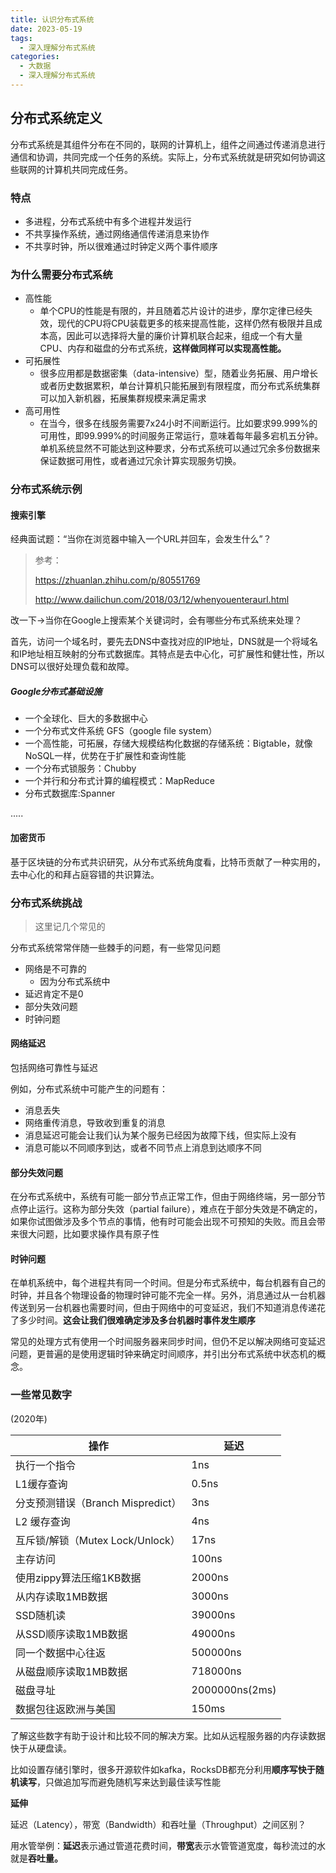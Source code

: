 ```yaml
---
title: 认识分布式系统
date: 2023-05-19
tags: 
  - 深入理解分布式系统 
categories: 
  - 大数据
  - 深入理解分布式系统
---
```


## 分布式系统定义

分布式系统是其组件分布在不同的，联网的计算机上，组件之间通过传递消息进行通信和协调，共同完成一个任务的系统。实际上，分布式系统就是研究如何协调这些联网的计算机共同完成任务。

### 特点

- 多进程，分布式系统中有多个进程并发运行
- 不共享操作系统，通过网络通信传递消息来协作
- 不共享时钟，所以很难通过时钟定义两个事件顺序

### 为什么需要分布式系统

- 高性能
  - 单个CPU的性能是有限的，并且随着芯片设计的进步，摩尔定律已经失效，现代的CPU将CPU装载更多的核来提高性能，这样仍然有极限并且成本高，因此可以选择将大量的廉价计算机联合起来，组成一个有大量CPU、内存和磁盘的分布式系统，**这样做同样可以实现高性能。**
- 可拓展性
  - 很多应用都是数据密集（data-intensive）型，随着业务拓展、用户增长或者历史数据累积，单台计算机只能拓展到有限程度，而分布式系统集群可以加入新机器，拓展集群规模来满足需求
- 高可用性
  - 在当今，很多在线服务需要7x24小时不间断运行。比如要求99.999%的可用性，即99.999%的时间服务正常运行，意味着每年最多宕机五分钟。单机系统显然不可能达到这种要求，分布式系统可以通过冗余多份数据来保证数据可用性，或者通过冗余计算实现服务切换。

### 分布式系统示例

#### 搜索引擎

经典面试题：“当你在浏览器中输入一个URL并回车，会发生什么”？

> 参考：
>
>  https://zhuanlan.zhihu.com/p/80551769
>
> http://www.dailichun.com/2018/03/12/whenyouenteraurl.html

改一下->当你在Google上搜索某个关键词时，会有哪些分布式系统来处理？

首先，访问一个域名时，要先去DNS中查找对应的IP地址，DNS就是一个将域名和IP地址相互映射的分布式数据库。其特点是去中心化，可扩展性和健壮性，所以DNS可以很好处理负载和故障。

##### Google分布式基础设施

- 一个全球化、巨大的多数据中心
- 一个分布式文件系统 GFS（google file system）
- 一个高性能，可拓展，存储大规模结构化数据的存储系统：Bigtable，就像NoSQL一样，优势在于扩展性和查询性能
- 一个分布式锁服务：Chubby
- 一个并行和分布式计算的编程模式：MapReduce
- 分布式数据库:Spanner

.....

#### 加密货币

基于区块链的分布式共识研究，从分布式系统角度看，比特币贡献了一种实用的，去中心化的和拜占庭容错的共识算法。

### 分布式系统挑战

> 这里记几个常见的

分布式系统常常伴随一些棘手的问题，有一些常见问题

- 网络是不可靠的
  - 因为分布式系统中
- 延迟肯定不是0
- 部分失效问题
- 时钟问题

#### 网络延迟

包括网络可靠性与延迟

例如，分布式系统中可能产生的问题有：

- 消息丢失
- 网络重传消息，导致收到重复的消息
- 消息延迟可能会让我们认为某个服务已经因为故障下线，但实际上没有
- 消息可能以不同顺序到达，或者不同节点上消息到达顺序不同

#### 部分失效问题

在分布式系统中，系统有可能一部分节点正常工作，但由于网络终端，另一部分节点停止运行。这称为部分失效（partial failure），难点在于部分失效是不确定的，如果你试图做涉及多个节点的事情，他有时可能会出现不可预知的失败。而且会带来很大问题，比如要求操作具有原子性

#### 时钟问题

在单机系统中，每个进程共有同一个时间。但是分布式系统中，每台机器有自己的时钟，并且各个物理设备的物理时钟可能不完全一样。另外，消息通过从一台机器传送到另一台机器也需要时间，但由于网络中的可变延迟，我们不知道消息传递花了多少时间。**这会让我们很难确定涉及多台机器时事件发生顺序**

常见的处理方式有使用一个时间服务器来同步时间，但仍不足以解决网络可变延迟问题，更普遍的是使用逻辑时钟来确定时间顺序，并引出分布式系统中状态机的概念。

### 一些常见数字

(2020年)

| 操作                              | 延迟           |
| --------------------------------- | -------------- |
| 执行一个指令                      | 1ns            |
| L1缓存查询                        | 0.5ns          |
| 分支预测错误（Branch Mispredict） | 3ns            |
| L2 缓存查询                       | 4ns            |
| 互斥锁/解锁（Mutex Lock/Unlock）  | 17ns           |
| 主存访问                          | 100ns          |
| 使用zippy算法压缩1KB数据          | 2000ns         |
| 从内存读取1MB数据                 | 3000ns         |
| SSD随机读                         | 39000ns        |
| 从SSD顺序读取1MB数据              | 49000ns        |
| 同一个数据中心往返                | 500000ns       |
| 从磁盘顺序读取1MB数据             | 718000ns       |
| 磁盘寻址                          | 2000000ns(2ms) |
| 数据包往返欧洲与美国              | 150ms          |

了解这些数字有助于设计和比较不同的解决方案。比如从远程服务器的内存读数据快于从硬盘读。

比如设置存储引擎时，很多开源软件如kafka，RocksDB都充分利用**顺序写快于随机读写**，只做追加写而避免随机写来达到最佳读写性能

**延伸**

延迟（Latency），带宽（Bandwidth）和吞吐量（Throughput）之间区别？

用水管举例：**延迟**表示通过管道花费时间，**带宽**表示水管管道宽度，每秒流过的水就是**吞吐量。**

